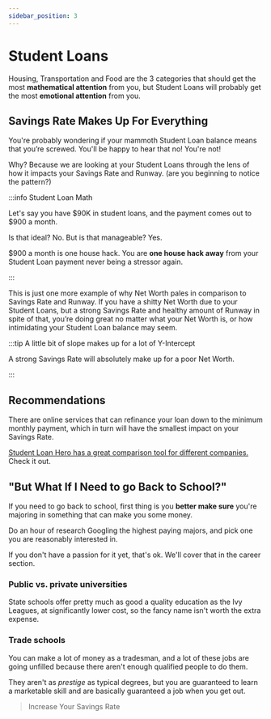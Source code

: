 ```yaml
---
sidebar_position: 3
---
```


# Student Loans

Housing, Transportation and Food are the 3 categories that should get the most **mathematical attention** from you, but Student Loans will probably get the most **emotional attention** from you. 

## Savings Rate Makes Up For Everything

You're probably wondering if your mammoth Student Loan balance means that you’re screwed. You'll be happy to hear that no! You're not!

Why? Because we are looking at your Student Loans through the lens of how it impacts your Savings Rate and Runway. (are you beginning to notice the pattern?) 

:::info Student Loan Math

Let's say you have $90K in student loans, and the payment comes out to $900 a month. 

Is that ideal? No. But is that manageable? Yes. 

$900 a month is one house hack. You are **one house hack away** from your Student Loan payment never being a stressor again. 

:::

This is just one more example of why Net Worth pales in comparison to Savings Rate and Runway. If you have a shitty Net Worth due to your Student Loans, but a strong Savings Rate and healthy amount of Runway in spite of that, you’re doing great no matter what your Net Worth is, or how intimidating your Student Loan balance may seem.

:::tip A little bit of slope makes up for a lot of Y-Intercept

A strong Savings Rate will absolutely make up for a poor Net Worth.

:::

## Recommendations

There are online services that can refinance your loan down to the minimum monthly payment, which in turn will have the smallest impact on your Savings Rate.

[Student Loan Hero has a great comparison tool for different companies.](https://studentloanhero.com/featured/5-banks-to-refinance-your-student-loans/) Check it out.

## "But What If I Need to go Back to School?"

If you need to go back to school, first thing is you **better make sure** you're majoring in something that can make you some money. 

Do an hour of research Googling the highest paying majors, and pick one you are reasonably interested in. 

If you don't have a passion for it yet, that's ok. We'll cover that in the career section. 

### Public vs. private universities

State schools offer pretty much as good a quality education as the Ivy Leagues, at significantly lower cost, so the fancy name isn't worth the extra expense. 

### Trade schools

You can make a lot of money as a tradesman, and a lot of these jobs are going unfilled because there aren't enough qualified people to do them.

They aren't as *prestige* as typical degrees, but you are guaranteed to learn a marketable skill and are basically guaranteed a job when you get out.

>Increase Your Savings Rate